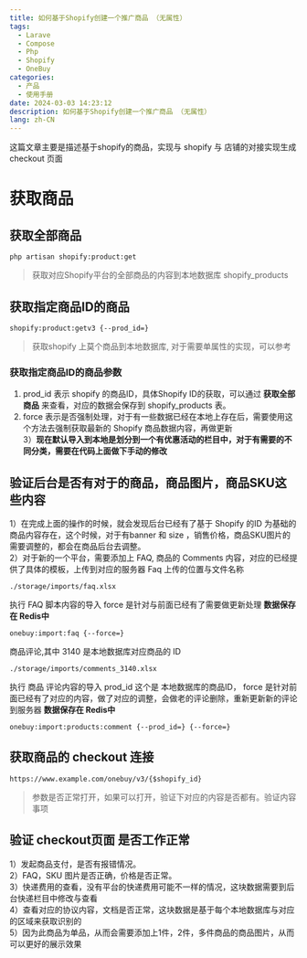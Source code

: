 ```yaml
---
title: 如何基于Shopify创建一个推广商品 （无属性）
tags:
  - Larave
  - Compose
  - Php
  - Shopify
  - OneBuy
categories:
  - 产品
  - 使用手册
date: 2024-03-03 14:23:12
description: 如何基于Shopify创建一个推广商品 （无属性）
lang: zh-CN
---
```

这篇文章主要是描述基于shopify的商品，实现与 shopify 与 店铺的对接实现生成 checkout 页面

# 获取商品

## 获取全部商品

```
php artisan shopify:product:get
```
> 获取对应Shopify平台的全部商品的内容到本地数据库 shopify_products

## 获取指定商品ID的商品

```
shopify:product:getv3 {--prod_id=}
```
> 获取shopify 上莫个商品到本地数据库, 对于需要单属性的实现，可以参考 

### 获取指定商品ID的商品参数
1) prod_id 表示 shopify 的商品ID，具体Shopify ID的获取，可以通过 **获取全部商品** 来查看，对应的数据会保存到 shopify_products 表。
2) force 表示是否强制处理，对于有一些数据已经在本地上存在后，需要使用这个方法去强制获取最新的 Shopify 商品数据内容，再做更新  
3）**现在默认导入到本地是划分到一个有优惠活动的栏目中，对于有需要的不同分类，需要在代码上面做下手动的修改**

## 验证后台是否有对于的商品，商品图片，商品SKU这些内容
1）在完成上面的操作的时候，就会发现后台已经有了基于 Shopify 的ID 为基础的商品内容存在，这个时候，对于有banner 和 size ，销售价格，商品SKU图片的需要调整的，都会在商品后台去调整。  
2）对于新的一个平台，需要添加上 FAQ, 商品的 Comments 内容，对应的已经提供了具体的模板，上传到对应的服务器
Faq 上传的位置与文件名称
```
./storage/imports/faq.xlsx
```
执行 FAQ 脚本内容的导入 force 是针对与前面已经有了需要做更新处理 **数据保存在 Redis中**
```
onebuy:import:faq {--force=}
```
商品评论,其中 3140 是本地数据库对应商品的 ID
```
./storage/imports/comments_3140.xlsx
```
执行 商品 评论内容的导入 prod_id 这个是 本地数据库的商品ID， force 是针对前面已经有了对应的内容，做了对应的调整，会做老的评论删除，重新更新新的评论到服务器 **数据保存在 Redis中**
```
onebuy:import:products:comment {--prod_id=} {--force=}
```
## 获取商品的 checkout 连接
```
https://www.example.com/onebuy/v3/{$shopify_id}
```
> 参数是否正常打开，如果可以打开，验证下对应的内容是否都有。验证内容事项  



## 验证 checkout页面 是否工作正常
1）发起商品支付，是否有报错情况。  
2）FAQ，SKU 图片是否正确，价格是否正常。  
3）快递费用的查看，没有平台的快递费用可能不一样的情况，这块数据需要到后台快递栏目中修改与查看  
4）查看对应的协议内容，文档是否正常，这块数据是基于每个本地数据库与对应的区域来获取识别的  
5）因为此商品为单品，从而会需要添加上1件，2件，多件商品的商品图片，从而可以更好的展示效果

